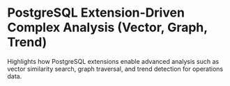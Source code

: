 # PostgreSQL Extension-Driven Complex Analysis (Vector, Graph, Trend)

Highlights how PostgreSQL extensions enable advanced analysis such as vector similarity search, graph traversal, and trend detection for operations data.
